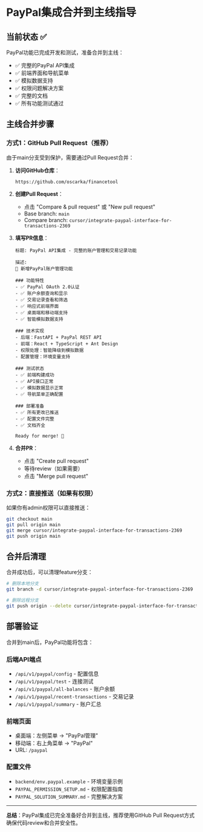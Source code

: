 # PayPal集成合并到主线指导

## 当前状态 ✅

PayPal功能已完成开发和测试，准备合并到主线：

- ✅ 完整的PayPal API集成
- ✅ 前端界面和导航菜单
- ✅ 模拟数据支持
- ✅ 权限问题解决方案
- ✅ 完整的文档
- ✅ 所有功能测试通过

## 主线合并步骤

### 方式1：GitHub Pull Request（推荐）

由于main分支受到保护，需要通过Pull Request合并：

1. **访问GitHub仓库**：
   ```
   https://github.com/oscarka/financetool
   ```

2. **创建Pull Request**：
   - 点击 "Compare & pull request" 或 "New pull request"
   - Base branch: `main`
   - Compare branch: `cursor/integrate-paypal-interface-for-transactions-2369`

3. **填写PR信息**：
   ```
   标题: PayPal API集成 - 完整的账户管理和交易记录功能
   
   描述:
   🎉 新增PayPal账户管理功能
   
   ### 功能特性
   - ✅ PayPal OAuth 2.0认证
   - ✅ 账户余额查询和显示
   - ✅ 交易记录查看和筛选
   - ✅ 响应式前端界面
   - ✅ 桌面端和移动端支持
   - ✅ 智能模拟数据支持
   
   ### 技术实现
   - 后端：FastAPI + PayPal REST API
   - 前端：React + TypeScript + Ant Design
   - 权限处理：智能降级到模拟数据
   - 配置管理：环境变量支持
   
   ### 测试状态
   - ✅ 前端构建成功
   - ✅ API接口正常
   - ✅ 模拟数据显示正常
   - ✅ 导航菜单正确配置
   
   ### 部署准备
   - ✅ 所有更改已推送
   - ✅ 配置文件完整
   - ✅ 文档齐全
   
   Ready for merge! 🚀
   ```

4. **合并PR**：
   - 点击 "Create pull request"
   - 等待review（如果需要）
   - 点击 "Merge pull request"

### 方式2：直接推送（如果有权限）

如果你有admin权限可以直接推送：

```bash
git checkout main
git pull origin main
git merge cursor/integrate-paypal-interface-for-transactions-2369
git push origin main
```

## 合并后清理

合并成功后，可以清理feature分支：

```bash
# 删除本地分支
git branch -d cursor/integrate-paypal-interface-for-transactions-2369

# 删除远程分支
git push origin --delete cursor/integrate-paypal-interface-for-transactions-2369
```

## 部署验证

合并到main后，PayPal功能将包含：

### 后端API端点
- `/api/v1/paypal/config` - 配置信息
- `/api/v1/paypal/test` - 连接测试
- `/api/v1/paypal/all-balances` - 账户余额
- `/api/v1/paypal/recent-transactions` - 交易记录
- `/api/v1/paypal/summary` - 账户汇总

### 前端页面
- 桌面端：左侧菜单 → "PayPal管理"
- 移动端：右上角菜单 → "PayPal"
- URL: `/paypal`

### 配置文件
- `backend/env.paypal.example` - 环境变量示例
- `PAYPAL_PERMISSION_SETUP.md` - 权限配置指南
- `PAYPAL_SOLUTION_SUMMARY.md` - 完整解决方案

---

**总结**：PayPal集成已完全准备好合并到主线，推荐使用GitHub Pull Request方式确保代码review和合并安全性。